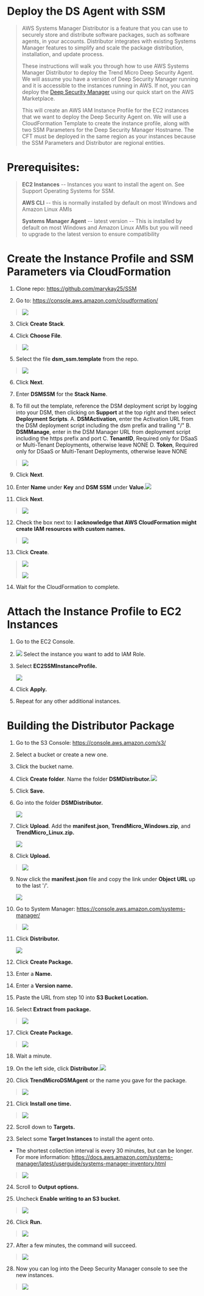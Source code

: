 # Deploy the DS Agent with SSM

> AWS Systems Manager Distributor is a feature that you can use to
> securely store and distribute software packages, such as software
> agents, in your accounts. Distributor integrates with existing Systems
> Manager features to simplify and scale the package distribution,
> installation, and update process.
>
> These instructions will walk you through how to use AWS Systems Manager
> Distributor to deploy the Trend Micro Deep Security Agent. We will
> assume you have a version of Deep Security Manager running and it is
> accessible to the instances running in AWS. If not, you can deploy the
> [Deep Security
> Manager](https://aws.amazon.com/marketplace/pp/B01AVYHVHO?qid=1557771737718&sr=0-2&ref_=srh_res_product_title)
> using our quick start on the AWS Marketplace.
>
> This will create an AWS IAM Instance Profile for the
> EC2 instances that we want to deploy the Deep Security Agent on. We
> will use a CloudFormation Template to create the instance profile,
> along with two SSM Parameters for the Deep Security Manager Hostname.
> The CFT must be deployed in the same region as your instances because
> the SSM Parameters and Distributor are regional entities.

Prerequisites:
==============

> **EC2 Instances** -- Instances you want to install the agent on. See
> Support Operating Systems for SSM.
>
> **AWS CLI** -- this is normally installed by default on most Windows
> and Amazon Linux AMIs
>
> **Systems Manager Agent** -- latest version -- This is installed by
> default on most Windows and Amazon Linux AMIs but you will need to
> upgrade to the latest version to ensure compatibility

Create the Instance Profile and SSM Parameters via CloudFormation
=================================================================

1.  Clone repo: <https://github.com/marykay25/SSM>

2.  Go to: <https://console.aws.amazon.com/cloudformation/>

> ![](images/image1.png)

3.  Click **Create Stack**.

4.  Click **Choose File**.

> ![](images/image2.png)

5.  Select the file **dsm\_ssm.template** from the repo.

> ![](images/image3.png)

6.  Click **Next**.

7.  Enter **DSMSSM** for the **Stack Name**.

8.  To fill out the template, reference the DSM deployment script by logging into your DSM, then clicking on
	**Support** at the top right and then select **Deployment Scripts**.
	A. **DSMActivation**, enter the Activation URL from the DSM deployment script including the dsm prefix and trailing "/"
	B. **DSMManage**, enter in the DSM Manager URL from deployment script including the https prefix and port
	C. **TenantID**, Required only for DSaaS or Multi-Tenant Deployments, otherwise leave NONE
	D. **Token**, Required only for DSaaS or Multi-Tenant Deployments, otherwise leave NONE

> ![](images/image4.png)


9.  Click **Next**.

10. Enter **Name** under **Key** and **DSM SSM** under
    **Value**.![](images/image5.png)

11. Click **Next**.

> ![](images/image6.png)

12. Check the box next to: **I acknowledge that AWS CloudFormation might
    create IAM resources with custom names.**

> ![](images/image7.png)

13. Click **Create**.

> ![](images/image8.png)
>
> ![](images/image9.png)

14. Wait for the CloudFormation to complete.

Attach the Instance Profile to EC2 Instances
============================================

1.  Go to the EC2 Console.

2.  ![](images/image10.png) Select the instance you want to add to IAM Role.

3.  Select **EC2SSMInstanceProfile.**

    ![](images/image11.png)

4.  Click **Apply.**

5.  Repeat for any other additional instances.

Building the Distributor Package
================================

1.  Go to the S3 Console: <https://console.aws.amazon.com/s3/>

2.  Select a bucket or create a new one.

3.  Click the bucket name.

4.  Click **Create folder**. Name the folder
    **DSMDistributor.**![](images/image12.png)

5.  Click **Save.**

6.  Go into the folder **DSMDistributor.**

    ![](images/image13.png)

7.  Click **Upload**. Add the **manifest.json**,
    **TrendMicro\_Windows.zip**, and **TrendMicro\_Linux.zip.**

    ![](images/image14.png)

8.  Click **Upload.**

> ![](images/image15.png)

9.  Now click the **manifest.json** file and copy the link under
    **Object URL** up to the last '/'.

    ![](images/image16.png)

10. Go to System Manager:
    <https://console.aws.amazon.com/systems-manager/>

> ![](images/image17.png)

11. Click **Distributor.**

    ![](images/image18.png)

12. Click **Create Package.**

13. Enter a **Name.**

14. Enter a **Version name.**

15. Paste the URL from step 10 into **S3 Bucket Location.**

16. Select **Extract from package.**

> ![](images/image19.png)

17. Click **Create Package.**

> ![](images/image20.png)

18. Wait a minute.

19. On the left side, click
    **Distributor**.![](images/image21.png)

20. Click **TrendMicroDSMAgent** or the name you gave for the package.

> ![](images/image22.png)

21. Click **Install one time.**

> ![](images/image23.png)

22. Scroll down to **Targets.**

23. Select some **Target Instances** to install the agent onto.

-   The shortest collection interval is every 30 minutes, but can be
    longer. For more information:
    <https://docs.aws.amazon.com/systems-manager/latest/userguide/systems-manager-inventory.html>

> ![](images/image24.png)

24. Scroll to **Output options.**

25. Uncheck **Enable writing to an S3 bucket.**

> ![](images/image25.png)

26. Click **Run.**

> ![](images/image26.png)

27. After a few minutes, the command will succeed.

> ![](images/image27.png)

28. Now you can log into the Deep Security Manager console to see the
    new instances.

> ![](images/image28.png)
